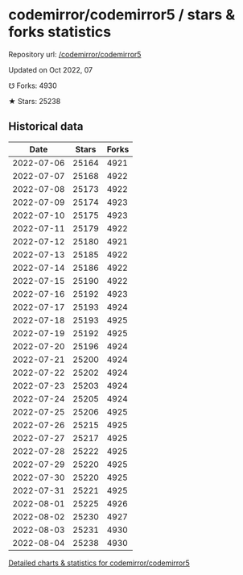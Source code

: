 # codemirror/codemirror5 / stars & forks statistics

Repository url: [/codemirror/codemirror5](https://github.com/codemirror/codemirror5)

Updated on Oct 2022, 07

☋ Forks: 4930

★ Stars: 25238

## Historical data
| Date | Stars | Forks |
|------|-------|-------|
| 2022-07-06 | 25164 | 4921 | 
| 2022-07-07 | 25168 | 4922 | 
| 2022-07-08 | 25173 | 4922 | 
| 2022-07-09 | 25174 | 4923 | 
| 2022-07-10 | 25175 | 4923 | 
| 2022-07-11 | 25179 | 4922 | 
| 2022-07-12 | 25180 | 4921 | 
| 2022-07-13 | 25185 | 4922 | 
| 2022-07-14 | 25186 | 4922 | 
| 2022-07-15 | 25190 | 4922 | 
| 2022-07-16 | 25192 | 4923 | 
| 2022-07-17 | 25193 | 4924 | 
| 2022-07-18 | 25193 | 4925 | 
| 2022-07-19 | 25192 | 4925 | 
| 2022-07-20 | 25196 | 4924 | 
| 2022-07-21 | 25200 | 4924 | 
| 2022-07-22 | 25202 | 4924 | 
| 2022-07-23 | 25203 | 4924 | 
| 2022-07-24 | 25205 | 4924 | 
| 2022-07-25 | 25206 | 4925 | 
| 2022-07-26 | 25215 | 4925 | 
| 2022-07-27 | 25217 | 4925 | 
| 2022-07-28 | 25222 | 4925 | 
| 2022-07-29 | 25220 | 4925 | 
| 2022-07-30 | 25220 | 4925 | 
| 2022-07-31 | 25221 | 4925 | 
| 2022-08-01 | 25225 | 4926 | 
| 2022-08-02 | 25230 | 4927 | 
| 2022-08-03 | 25231 | 4930 | 
| 2022-08-04 | 25238 | 4930 | 


[Detailed charts & statistics for codemirror/codemirror5](https://reviewgithub.com/rep/codemirror/codemirror5)
